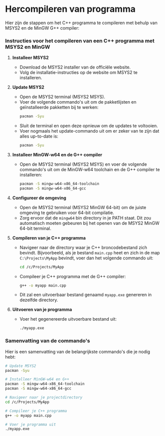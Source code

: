 # Hercompileren van programma

Hier zijn de stappen om het C++ programma te compileren met behulp van MSYS2 en de MinGW G++ compiler:

### Instructies voor het compileren van een C++ programma met MSYS2 en MinGW

1. **Installeer MSYS2**
    - Download de MSYS2 installer van de officiële website.
    - Volg de installatie-instructies op de website om MSYS2 te installeren.

2. **Update MSYS2**
    - Open de MSYS2 terminal (MSYS2 MSYS).
    - Voer de volgende commando's uit om de pakketlijsten en geïnstalleerde pakketten bij te werken:
      ```sh
      pacman -Syu
      ```
    - Sluit de terminal en open deze opnieuw om de updates te voltooien.
    - Voer nogmaals het update-commando uit om er zeker van te zijn dat alles up-to-date is:
      ```sh
      pacman -Syu
      ```

3. **Installeer MinGW-w64 en de G++ compiler**
    - Open de MSYS2 terminal (MSYS2 MSYS) en voer de volgende commando's uit om de MinGW-w64 toolchain en de G++ compiler te installeren:
      ```sh
      pacman -S mingw-w64-x86_64-toolchain
      pacman -S mingw-w64-x86_64-gcc
      ```

4. **Configureer de omgeving**
    - Open de MSYS2 terminal (MSYS2 MinGW 64-bit) om de juiste omgeving te gebruiken voor 64-bit compilatie.
    - Zorg ervoor dat de `mingw64` bin directory in je PATH staat. Dit zou automatisch moeten gebeuren bij het openen van de MSYS2 MinGW 64-bit terminal.

5. **Compileren van je C++ programma**
    - Navigeer naar de directory waar je C++ broncodebestand zich bevindt. Bijvoorbeeld, als je bestand `main.cpp` heet en zich in de map `C:\Projects\MyApp` bevindt, voer dan het volgende commando uit:
      ```sh
      cd /c/Projects/MyApp
      ```
    - Compileer je C++ programma met de G++ compiler:
      ```sh
      g++ -o myapp main.cpp
      ```
    - Dit zal een uitvoerbaar bestand genaamd `myapp.exe` genereren in dezelfde directory.

6. **Uitvoeren van je programma**
    - Voer het gegenereerde uitvoerbare bestand uit:
      ```sh
      ./myapp.exe
      ```

### Samenvatting van de commando's

Hier is een samenvatting van de belangrijkste commando's die je nodig hebt:

```sh
# Update MSYS2
pacman -Syu

# Installeer MinGW-w64 en G++
pacman -S mingw-w64-x86_64-toolchain
pacman -S mingw-w64-x86_64-gcc

# Navigeer naar je projectdirectory
cd /c/Projects/MyApp

# Compileer je C++ programma
g++ -o myapp main.cpp

# Voer je programma uit
./myapp.exe
```
